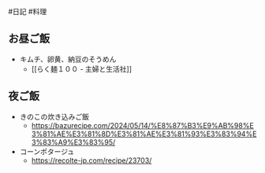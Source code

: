 #日記 #料理 

## お昼ご飯
- キムチ、卵黄、納豆のそうめん
	- [[らく麺１００ - 主婦と生活社]]

## 夜ご飯
- きのこの炊き込みご飯
	- https://bazurecipe.com/2024/05/14/%E8%87%B3%E9%AB%98%E3%81%AE%E3%81%8D%E3%81%AE%E3%81%93%E3%83%94%E3%83%A9%E3%83%95/
- コーンポタージュ
	- https://recolte-jp.com/recipe/23703/